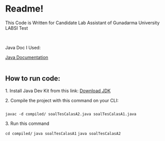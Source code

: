 <h1>Readme!</h1>
<p>This Code is Written for Candidate Lab Assistant of Gunadarma University LABSI Test<p>
<br>
<p>Java Doc I Used:</p> <a href="https://www.w3schools.com/java/default.asp">Java Documentation</a>
<br>
<br>
<h2>How to run code:</h2>
<p>1. Install Java Dev Kit from this link: <a href="https://www.oracle.com/java/technologies/downloads/#jdk21-windows">Download JDK</a></p>
<p>2. Compile the project with this command on your CLI:<p>
<code>
javac -d compiled/ soalTesCalasA2.java soalTesCalasA1.java
</code>
<p>3. Run this command<p>
<code>cd compiled/</code>
<code>java soalTesCalasA1</code>
<code>java soalTesCalasA2</code>
